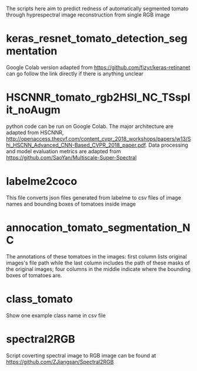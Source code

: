 The scripts here aim to predict redness of automatically segmented tomato through hyprespectral image reconstruction from single RGB image

# keras_resnet_tomato_detection_segmentation
Google Colab version adapted from  https://github.com/fizyr/keras-retinanet
can go follow the link directly if there is anything unclear
# HSCNNR_tomato_rgb2HSI_NC_TSsplit_noAugm
python code can be run on Google Colab. The major architecture are adapted from HSCNNR, http://openaccess.thecvf.com/content_cvpr_2018_workshops/papers/w13/Shi_HSCNN_Advanced_CNN-Based_CVPR_2018_paper.pdf.
Data processing and model evaluation metrics are adapted from https://github.com/SaoYan/Multiscale-Super-Spectral
# labelme2coco
This file converts json files generated from labelme to csv files of image names and bounding boxes of tomatoes inside image
# annocation_tomato_segmentation_NC
The annotations of these tomatoes in the images: first column lists original images's file path while the last column includes the path of these masks of the original images; four columns in the middle indicate where the bounding boxes of tomatoes are.
# class_tomato
Show one example class name in csv file
# spectral2RGB 
Script coverting spectral image to RGB image can be found at https://github.com/ZJiangsan/Spectral2RGB
